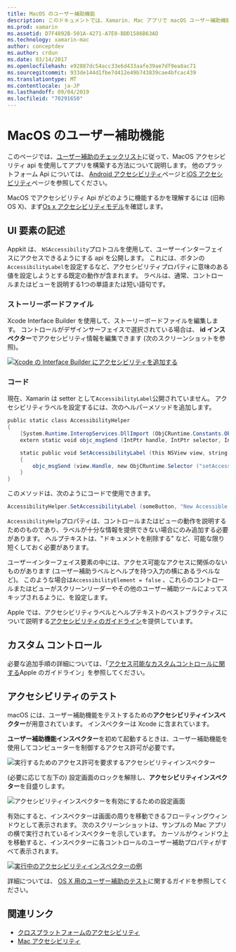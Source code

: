 ```yaml
---
title: MacOS のユーザー補助機能
description: このドキュメントでは、Xamarin. Mac アプリで macOS ユーザー補助機能を使用する方法について説明します。 ここでは、ストーリーボードとコード、カスタムコントロール、およびアクセシビリティのテストの UI 要素について説明します。
ms.prod: xamarin
ms.assetid: D7F4892B-501A-4271-A7E0-BDD1586B63AD
ms.technology: xamarin-mac
author: conceptdev
ms.author: crdun
ms.date: 03/14/2017
ms.openlocfilehash: e92887dc54acc33e6d433aafe39ae7df9ea8ac71
ms.sourcegitcommit: 933de144d1fbe7d412e49b743839cae4bfcac439
ms.translationtype: MT
ms.contentlocale: ja-JP
ms.lasthandoff: 09/04/2019
ms.locfileid: "70291650"
---
```

# <a name="accessibility-on-macos"></a>MacOS のユーザー補助機能

このページでは、[ユーザー補助のチェックリスト](~/cross-platform/app-fundamentals/accessibility.md)に従って、MacOS アクセシビリティ api を使用してアプリを構築する方法について説明します。
他のプラットフォーム Api については、 [Android アクセシビリティ](~/android/app-fundamentals/accessibility.md)ページと[iOS アクセシビリティ](~/ios/app-fundamentals/accessibility.md)ページを参照してください。

MacOS でアクセシビリティ Api がどのように機能するかを理解するには (旧称 OS X)、まず[Os x アクセシビリティモデル](https://developer.apple.com/library/mac/documentation/Accessibility/Conceptual/AccessibilityMacOSX/OSXAXmodel.html)を確認します。

## <a name="describing-ui-elements"></a>UI 要素の記述

Appkit は、 `NSAccessibility`プロトコルを使用して、ユーザーインターフェイスにアクセスできるようにする api を公開します。 これには、ボタンの`AccessibilityLabel`を設定するなど、アクセシビリティプロパティに意味のある値を設定しようとする既定の動作が含まれます。 ラベルは、通常、コントロールまたはビューを説明する1つの単語または短い語句です。

### <a name="storyboard-files"></a>ストーリーボードファイル

Xcode Interface Builder を使用して、ストーリーボードファイルを編集します。
コントロールがデザインサーフェイスで選択されている場合は、 **id インスペクター**でアクセシビリティ情報を編集できます (次のスクリーンショットを参照)。

[![Xcode の Interface Builder にアクセシビリティを追加する](accessibility-images/xcode.png "Xcode の Interface Builder にアクセシビリティを追加する")](accessibility-images/xcode-large.png#lightbox)

### <a name="code"></a>コード

現在、Xamarin は setter として`AccessibilityLabel`公開されていません。  アクセシビリティラベルを設定するには、次のヘルパーメソッドを追加します。

```csharp
public static class AccessibilityHelper
{
    [System.Runtime.InteropServices.DllImport (ObjCRuntime.Constants.ObjectiveCLibrary)]
    extern static void objc_msgSend (IntPtr handle, IntPtr selector, IntPtr label);

    static public void SetAccessibilityLabel (this NSView view, string value)
    {
        objc_msgSend (view.Handle, new ObjCRuntime.Selector ("setAccessibilityLabel:").Handle, new NSString (value).Handle);
    }
}
```

このメソッドは、次のようにコードで使用できます。

```csharp
AccessibilityHelper.SetAccessibilityLabel (someButton, "New Accessible Description");
```

`AccessibilityHelp`プロパティは、コントロールまたはビューの動作を説明するためのものであり、ラベルが十分な情報を提供できない場合にのみ追加する必要があります。 ヘルプテキストは、"ドキュメントを削除する" など、可能な限り短くしておく必要があります。

ユーザーインターフェイス要素の中には、アクセス可能なアクセスに関係のないものがあります (ユーザー補助ラベルとヘルプを持つ入力の横にあるラベルなど)。
このような場合は`AccessibilityElement = false` 、これらのコントロールまたはビューがスクリーンリーダーやその他のユーザー補助ツールによってスキップされるように、を設定します。

Apple では、アクセシビリティラベルとヘルプテキストのベストプラクティスについて説明する[アクセシビリティのガイドライン](https://developer.apple.com/library/mac/documentation/Accessibility/Conceptual/AccessibilityMacOSX/EnhancingtheAccessibilityofStandardAppKitControls.html)を提供しています。

## <a name="custom-controls"></a>カスタム コントロール

必要な追加手順の詳細については、「[アクセス可能なカスタムコントロールに関する](https://developer.apple.com/library/mac/documentation/Accessibility/Conceptual/AccessibilityMacOSX/ImplementingAccessibilityforCustomControls.html)Apple のガイドライン」を参照してください。

## <a name="testing-accessibility"></a>アクセシビリティのテスト

macOS には、ユーザー補助機能をテストするための**アクセシビリティインスペクター**が用意されています。 インスペクターは Xcode に含まれています。

**ユーザー補助機能インスペクター**を初めて起動するときは、ユーザー補助機能を使用してコンピューターを制御するアクセス許可が必要です。

![実行するためのアクセス許可を要求するアクセシビリティインスペクター](accessibility-images/accessibility-inspector-1.png "実行するためのアクセス許可を要求するアクセシビリティインスペクター")

(必要に応じて左下の) 設定画面のロックを解除し、**アクセシビリティインスペクター**を目盛りします。

![アクセシビリティインスペクターを有効にするための設定画面](accessibility-images/accessibility-inspector-2.png "アクセシビリティインスペクターを有効にするための設定画面")

有効にすると、インスペクターは画面の周りを移動できるフローティングウィンドウとして表示されます。 次のスクリーンショットは、サンプルの Mac アプリの横で実行されているインスペクターを示しています。 カーソルがウィンドウ上を移動すると、インスペクターに各コントロールのユーザー補助プロパティがすべて表示されます。

[![実行中のアクセシビリティインスペクターの例](accessibility-images/accessibility-example.png "実行中のアクセシビリティインスペクターの例")](accessibility-images/accessibility-example-large.png#lightbox)

詳細については、 [OS X 用のユーザー補助のテスト](https://developer.apple.com/library/mac/documentation/Accessibility/Conceptual/AccessibilityMacOSX/OSXAXTestingApps.html)に関するガイドを参照してください。



## <a name="related-links"></a>関連リンク

- [クロスプラットフォームのアクセシビリティ](~/cross-platform/app-fundamentals/accessibility.md)
- [Mac アクセシビリティ](https://www.apple.com/accessibility/mac/)
